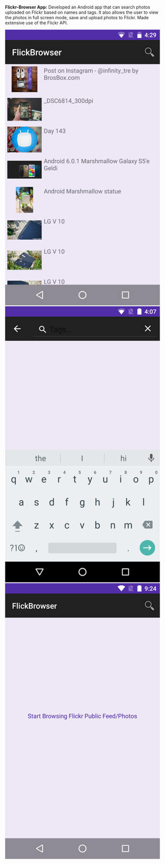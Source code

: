 __Flickr-Browser App:__ Developed an Android app that can search photos uploaded on Flickr based on names and tags. It also allows the user to view the photos in full screen mode, save and upload photos to Flickr. Made extensive use of the Flickr API.

![alt text](https://raw.githubusercontent.com/adhi97/Flickr-Browser/master/function1.png)
![alt text](https://raw.githubusercontent.com/adhi97/Flickr-Browser/master/function2.png)
![alt text](https://raw.githubusercontent.com/adhi97/Flickr-Browser/master/function.png)

